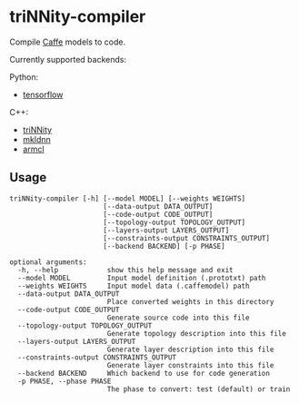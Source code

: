# triNNity-compiler

Compile [Caffe](https://github.com/BVLC/caffe/) models to code.

Currently supported backends:

Python:

- [tensorflow](https://github.com/tensorflow/tensorflow)

C++:

- [triNNity](https://bitbucket.org/STG-TCD/triNNity)
- [mkldnn](https://github.com/intel/mkl-dnn)
- [armcl](https://github.com/ARM-software/ComputeLibrary)

## Usage

```
triNNity-compiler [-h] [--model MODEL] [--weights WEIGHTS]
                       [--data-output DATA_OUTPUT]
                       [--code-output CODE_OUTPUT]
                       [--topology-output TOPOLOGY_OUTPUT]
                       [--layers-output LAYERS_OUTPUT]
                       [--constraints-output CONSTRAINTS_OUTPUT]
                       [--backend BACKEND] [-p PHASE]

optional arguments:
  -h, --help            show this help message and exit
  --model MODEL         Input model definition (.prototxt) path
  --weights WEIGHTS     Input model data (.caffemodel) path
  --data-output DATA_OUTPUT
                        Place converted weights in this directory
  --code-output CODE_OUTPUT
                        Generate source code into this file
  --topology-output TOPOLOGY_OUTPUT
                        Generate topology description into this file
  --layers-output LAYERS_OUTPUT
                        Generate layer description into this file
  --constraints-output CONSTRAINTS_OUTPUT
                        Generate layer constraints into this file
  --backend BACKEND     Which backend to use for code generation
  -p PHASE, --phase PHASE
                        The phase to convert: test (default) or train

```
